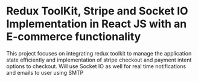 # Redux ToolKit, Stripe and Socket IO Implementation in React JS with an E-commerce functionality

This project focuses on integrating redux toolkit to manage the application state efficiently and implementation of stripe checkout and payment intent options to checkout. Will use Socket IO as well for real time notifications and emails to user using SMTP


